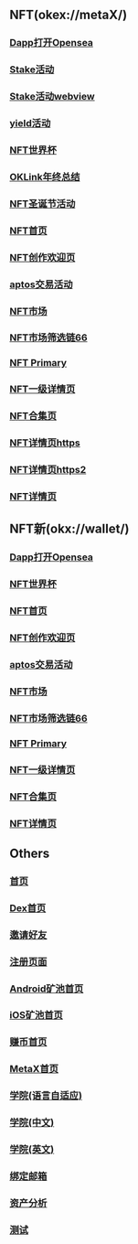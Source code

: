 <html>
<meta name="viewport" content="width=device-width, user-scalable=no, initial-scale=1.0, maximum-scale=1.0, minimum-scale=1.0">
<body>
<h2>NFT(okex://metaX/)</h2>
<h3><a href="okex://metaX/dapp/details?dappUrl=https://opensea.io">Dapp打开Opensea</a></h3>
<h3><a href="okx://wallet/dapp/url?dappUrl=https%3A%2F%2Fwww.okx.com%2Fokc%2Fliquid-staking%2Fstake">Stake活动</a></h3>
<h3><a href="okex://web?url=https://www.okx.com/okc/liquid-staking/stake">Stake活动webview</a></h3>
<h3><a href="okx://wallet/invest/home?jumpType=2&openUrl=https%3A%2F%2Fwww.okx.com%2Fweb3%2Fyield%2Fcampaign%2FIRI5KH">yield活动</a></h3>
<h3><a href="okex://metaX/nft/featured?jumpType=worldcup">NFT世界杯</a></h3>
<h3><a href="okex://web?url=https://www.oklink.com/report/year2022?hmsr=web3banner&hmpl=&hmcu=&hmkw=&hmci=">OKLink年终总结</a></h3>
<h3><a href="okex://metaX/nft/featured?jumpType=christmas_create">NFT圣诞节活动</a></h3>
<h3><a href="okex://metaX/nft/featured">NFT首页</a></h3>
<h3><a href="okex://metaX/nft/creation">NFT创作欢迎页</a></h3>
<h3><a href="okex://metaX/nft/featured?jumpType=aptos_trade">aptos交易活动</a></h3>
<h3><a href="okex://metaX/nft/market">NFT市场</a></h3>
<h3><a href="okex://metaX/nft/market?chainId=66">NFT市场筛选链66</a></h3>
<h3><a href="okex://metaX/nft/primary">NFT Primary</a></h3>
<h3><a href="okex://metaX/nft/primary/details?activityId=987&chainId=1">NFT一级详情页</a></h3>
<h3><a href="okex://metaX/nft/collection?projectId=241&projectName=cryptopunks">NFT合集页</a></h3>
<h3><a href="https://www.okx.com/download?deeplink=okex%3A%2F%2FmetaX%2Fnft%2Fmarket%2Fdetails%3FcontractAddress%3D0xadc466855ebe8d1402c5f7e6706fccc3aedb44a0%26tokenId%3D4080932">NFT详情页https</a></h3>
  <h3><a href="https://www.okx.com/web3/nft/markets/eth/0x06f29e6f3f937280e6278864c83072e49deb6ca7/241?deeplink=okex%3A%2F%2FmetaX%2Fnft%2Fmarket%2Fdetails%3FcontractAddress%3D0x06f29e6f3f937280e6278864c83072e49deb6ca7%26tokenId%3D241">NFT详情页https2</a></h3>
  
<h3><a href="okex://metaX/nft/market/details?contractAddress=0xb47e3cd837ddf8e4c57f05d70ab865de6e193bbb&tokenId=1617">NFT详情页</a></h3>
  <h2>NFT新(okx://wallet/)</h2>
<h3><a href="okx://wallet/dapp/details?dappUrl=https://opensea.io">Dapp打开Opensea</a></h3>
<h3><a href="okx://wallet/nft/featured?jumpType=worldcup">NFT世界杯</a></h3>
<h3><a href="okx://wallet/nft/featured">NFT首页</a></h3>
<h3><a href="okx://wallet/nft/creation">NFT创作欢迎页</a></h3>
<h3><a href="okx://wallet/nft/featured?jumpType=aptos_trade">aptos交易活动</a></h3>
<h3><a href="okx://wallet/nft/market">NFT市场</a></h3>
<h3><a href="okx://wallet/nft/market?chainId=66">NFT市场筛选链66</a></h3>
<h3><a href="okx://wallet/nft/primary">NFT Primary</a></h3>
<h3><a href="okx://wallet/nft/primary/details?activityId=987&chainId=1">NFT一级详情页</a></h3>
<h3><a href="okx://wallet/nft/collection?projectId=241&projectName=cryptopunks">NFT合集页</a></h3>
<h3><a href="okx://wallet/nft/market/details?contractAddress=0xb47e3cd837ddf8e4c57f05d70ab865de6e193bbb&tokenId=1617">NFT详情页</a></h3>
<h2>Others</h2>
<h3><a href="okex://main">首页</a></h3>
<h3><a href="metaX/dex/swap">Dex首页</a></h3>
<h3><a href="okex://invite_friends">邀请好友</a></h3> 
<h3><a href="okex://regist">注册页面</a></h3>
<h3><a href="okex://pool_home">Android矿池首页</a></h3>
<h3><a href="okex://pool">iOS矿池首页</a></h3>
<h3><a href="okex://web?url=https://okexcomweb.bafang.com/earn/home?from=popup">赚币首页</a></h3>
<h3><a href="okex://metaX/wallet/home">MetaX首页</a></h3>
<h3><a href="okex://web?url=https://www.okx.com/academy">学院(语言自适应)</a></h3>
<h3><a href="okex://web?url=https://www.okx.com/academy/zh">学院(中文)</a></h3>
<h3><a href="okex://web?url=https://www.okx.com/academy/en">学院(英文)</a></h3>
<h3><a href="okex://security_bind_email">绑定邮箱</a></h3>
<h3><a href="okex://assets/overview_analysis?account_type=0">资产分析</a></h3>
<h3><a href="/test">测试</a></h3>
</body>
</html>

